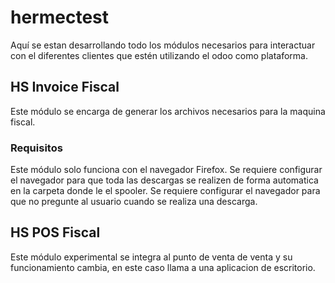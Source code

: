 # hermectest

Aquí se estan desarrollando todo los módulos necesarios para interactuar con el diferentes clientes que estén utilizando el odoo como plataforma.


## HS Invoice Fiscal

Este módulo se encarga de generar los archivos necesarios para la maquina fiscal.


### Requisitos
Este módulo solo funciona con el navegador Firefox.
Se requiere configurar el navegador para que toda las descargas se realizen de forma automatica en la carpeta donde le el spooler.
Se requiere configurar el navegador para que no pregunte al usuario cuando se realiza una descarga.


## HS POS Fiscal
Este módulo experimental se integra al punto de venta de venta y su funcionamiento cambia, en este caso llama a una aplicacion de escritorio.

